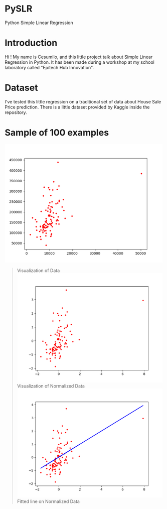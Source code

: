 # PySLR

Python Simple Linear Regression

# Introduction

Hi ! My name is Cesumilo, and this little project talk about Simple Linear Regression in Python. It has been made during a workshop at my school laboratory called "Epitech Hub Innovation".

# Dataset

I've tested this little regression on a traditional set of data about House Sale Price prediction. There is a little dataset provided by Kaggle inside the repository.

# Sample of 100 examples

![Visualization of Data (Sample of 100 points)](visualize_data.png)
> Visualization of Data
![Visualization of Normalized Data (Sample of 100 points)](visualize_normalized_data.png)
> Visualization of Normalized Data
![Fitted line on Normalized Data (Sample of 100 points)](fitted_line.png)
> Fitted line on Normalized Data

